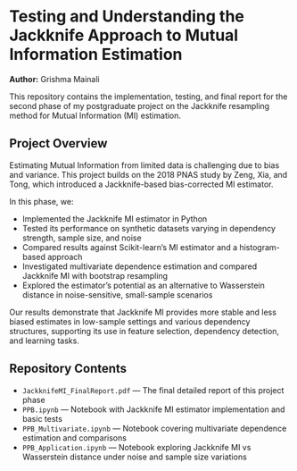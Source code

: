 # Testing and Understanding the Jackknife Approach to Mutual Information Estimation

**Author:** Grishma Mainali

This repository contains the implementation, testing, and final report for the second phase of my postgraduate project on the Jackknife resampling method for Mutual Information (MI) estimation.

## Project Overview

Estimating Mutual Information from limited data is challenging due to bias and variance. This project builds on the 2018 PNAS study by Zeng, Xia, and Tong, which introduced a Jackknife-based bias-corrected MI estimator.

In this phase, we:

- Implemented the Jackknife MI estimator in Python  
- Tested its performance on synthetic datasets varying in dependency strength, sample size, and noise  
- Compared results against Scikit-learn’s MI estimator and a histogram-based approach  
- Investigated multivariate dependence estimation and compared Jackknife MI with bootstrap resampling  
- Explored the estimator’s potential as an alternative to Wasserstein distance in noise-sensitive, small-sample scenarios  

Our results demonstrate that Jackknife MI provides more stable and less biased estimates in low-sample settings and various dependency structures, supporting its use in feature selection, dependency detection, and learning tasks.

## Repository Contents

- `JackknifeMI_FinalReport.pdf` — The final detailed report of this project phase  
- `PPB.ipynb` — Notebook with Jackknife MI estimator implementation and basic tests  
- `PPB_Multivariate.ipynb` — Notebook covering multivariate dependence estimation and comparisons  
- `PPB_Application.ipynb` — Notebook exploring Jackknife MI vs Wasserstein distance under noise and sample size variations  
